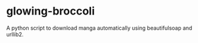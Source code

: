 ﻿# glowing-broccoli
A python script to download manga automatically using beautifulsoap and urllib2.
